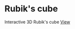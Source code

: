 # Rubik's cube
Interactive 3D Rubik's cube 
<a href="https://pragyamv.github.io/rubiks/" target="_blank">View</a>
